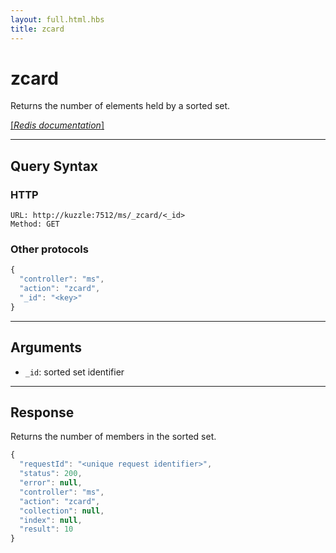 ```yaml
---
layout: full.html.hbs
title: zcard
---
```


# zcard

Returns the number of elements held by a sorted set.

[[_Redis documentation_]](https://redis.io/commands/zcard)

---

## Query Syntax

### HTTP

```http
URL: http://kuzzle:7512/ms/_zcard/<_id>
Method: GET
```

### Other protocols

```js
{
  "controller": "ms",
  "action": "zcard",
  "_id": "<key>"
}
```

---

## Arguments

* `_id`: sorted set identifier

---

## Response

Returns the number of members in the sorted set.

```javascript
{
  "requestId": "<unique request identifier>",
  "status": 200,
  "error": null,
  "controller": "ms",
  "action": "zcard",
  "collection": null,
  "index": null,
  "result": 10
}
```
